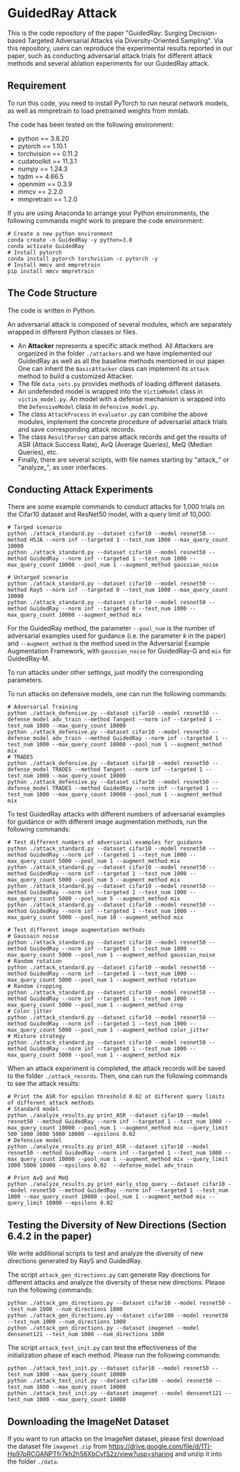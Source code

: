 # GuidedRay Attack

This is the code repository of the paper "GuidedRay: Surging Decision-based Targeted Adversarial Attacks via Diversity-Oriented Sampling". Via this repository, users can reproduce the experimental results reported in our paper, such as conducting adversarial attack trials for different attack methods and several ablation experiments for our GuidedRay attack.

## Requirement

To run this code, you need to install PyTorch to run neural network models, as well as mmpretrain to load pretrained weights from mmlab.

The code has been tested on the following environment:

* python == 3.8.20
* pytorch == 1.10.1
* torchvision == 0.11.2
* cudatoolkit == 11.3.1
* numpy == 1.24.3
* tqdm == 4.66.5
* openmim == 0.3.9
* mmcv == 2.2.0
* mmpretrain == 1.2.0

If you are using Anaconda to arrange your Python environments, the following commands might work to prepare the code environment:

```shell
# Create a new python environment
conda create -n GuidedRay -y python=3.8
conda activate GuidedRay
# Install pytorch
conda install pytorch torchvision -c pytorch -y
# Install mmcv and mmpretrain
pip install mmcv mmpretrain
```

## The Code Structure

The code is written in Python.

An adversarial attack is composed of several modules, which are separately wrapped in different Python classes or files.

* An **Attacker** represents a specific attack method. All Attackers are organized in the folder `./attackers` and we have implemented our GuidedRay as well as all the baseline methods mentioned in our paper. One can inherit the `BasicAttacker` class can implement its `attack` method to build a customized Attacker.
* The file `data_sets.py` provides methods of loading different datasets.
* An undefended model is wrapped into the `VictimModel` class in `victim_model.py`. An model with a defense mechanism is wrapped into the `DefensiveModel` class in `defensive_model.py`.
* The class `AttackProcess` in `evaluator.py` can combine the above modules, implement the concrete procedure of adversarial attack trials and save corresponding attack records.
* The class `ResultParser` can parse attack records and get the results of ASR (Attack Success Rate), AvQ (Average Queries), MeQ (Median Queries), etc.
* Finally, there are several scripts, with file names starting by "attack\_" or "analyze\_", as user interfaces.

## Conducting Attack Experiments

There are some example commands to conduct attacks for 1,000 trials on the Cifar10 dataset and ResNet50 model, with a query limit of 10,000:

```shell
# Targed scenario
python ./attack_standard.py --dataset cifar10 --model resnet50 --method HSJA --norm inf --targeted 1 --test_num 1000 --max_query_count 10000
python ./attack_standard.py --dataset cifar10 --model resnet50 --method GuidedRay --norm inf --targeted 1 --test_num 1000 --max_query_count 10000 --pool_num 1 --augment_method gaussian_noise

# Untarged scenario
python ./attack_standard.py --dataset cifar10 --model resnet50 --method RayS --norm inf --targeted 0 --test_num 1000 --max_query_count 10000
python ./attack_standard.py --dataset cifar10 --model resnet50 --method GuidedRay --norm inf --targeted 0 --test_num 1000 --max_query_count 10000 --augment_method mix
```

For the GuidedRay method, the parameter `--pool_num` is the number of adversarial examples used for guidance (i.e. the parameter $k$ in the paper) and `--augment_method` is the method used in the Adversarial Example Augmentation Framework, with `gaussian_noise` for GuidedRay-G and `mix` for GuidedRay-M.

To run attacks under other settings, just modify the corresponding parameters.

To run attacks on defensive models, one can run the following commands:

```shell
# Adversarial Training
python ./attack_defensive.py --dataset cifar10 --model resnet50 --defense_model adv_train --method Tangent --norm inf --targeted 1 --test_num 1000 --max_query_count 10000
python ./attack_defensive.py --dataset cifar10 --model resnet50 --defense_model adv_train --method GuidedRay --norm inf --targeted 1 --test_num 1000 --max_query_count 10000 --pool_num 1 --augment_method mix
# TRADES
python ./attack_defensive.py --dataset cifar10 --model resnet50 --defense_model TRADES --method Tangent --norm inf --targeted 1 --test_num 1000 --max_query_count 10000
python ./attack_defensive.py --dataset cifar10 --model resnet50 --defense_model TRADES --method GuidedRay --norm inf --targeted 1 --test_num 1000 --max_query_count 10000 --pool_num 1 --augment_method mix
```

To test GuidedRay attacks with different numbers of adversarial examples for guidance or with different image augmentation methods, run the following commands:

```shell
# Test different numbers of adversarial examples for guidance
python ./attack_standard.py --dataset cifar10 --model resnet50 --method GuidedRay --norm inf --targeted 1 --test_num 1000 --max_query_count 5000 --pool_num 1 --augment_method mix
python ./attack_standard.py --dataset cifar10 --model resnet50 --method GuidedRay --norm inf --targeted 1 --test_num 1000 --max_query_count 5000 --pool_num 3 --augment_method mix
python ./attack_standard.py --dataset cifar10 --model resnet50 --method GuidedRay --norm inf --targeted 1 --test_num 1000 --max_query_count 5000 --pool_num 5 --augment_method mix
python ./attack_standard.py --dataset cifar10 --model resnet50 --method GuidedRay --norm inf --targeted 1 --test_num 1000 --max_query_count 5000 --pool_num 10 --augment_method mix

# Test different image augmentation methods
# Gaussain noise
python ./attack_standard.py --dataset cifar10 --model resnet50 --method GuidedRay --norm inf --targeted 1 --test_num 1000 --max_query_count 5000 --pool_num 1 --augment_method gaussian_noise
# Random rotation
python ./attack_standard.py --dataset cifar10 --model resnet50 --method GuidedRay --norm inf --targeted 1 --test_num 1000 --max_query_count 5000 --pool_num 1 --augment_method rotation
# Random cropping
python ./attack_standard.py --dataset cifar10 --model resnet50 --method GuidedRay --norm inf --targeted 1 --test_num 1000 --max_query_count 5000 --pool_num 1 --augment_method crop
# Color jitter
python ./attack_standard.py --dataset cifar10 --model resnet50 --method GuidedRay --norm inf --targeted 1 --test_num 1000 --max_query_count 5000 --pool_num 1 --augment_method color_jitter
# Mixture strategy
python ./attack_standard.py --dataset cifar10 --model resnet50 --method GuidedRay --norm inf --targeted 1 --test_num 1000 --max_query_count 5000 --pool_num 1 --augment_method mix
```

When an attack experiment is completed, the attack records will be saved to the folder `./attack_records`. Then, one can run the following commands to see the attack results:

```shell
# Print the ASR for epsilon threshold 0.02 at different query limits of different attack methods
# Standard model
python ./analyze_results.py print_ASR --dataset cifar10 --model resnet50 --method GuidedRay --norm inf --targeted 1 --test_num 1000 --max_query_count 10000 --pool_num 1 --augment_method mix --query_limit 500 1000 3000 5000 10000 --epsilons 0.02
# Defensive model
python ./analyze_results.py print_ASR --dataset cifar10 --model resnet50 --method GuidedRay --norm inf --targeted 1 --test_num 1000 --max_query_count 10000 --pool_num 1 --augment_method mix --query_limit 1000 5000 10000 --epsilons 0.02  --defense_model adv_train

# Print AvQ and MeQ
python ./analyze_results.py print_early_stop_query --dataset cifar10 --model resnet50 --method GuidedRay --norm inf --targeted 1 --test_num 1000 --max_query_count 10000 --pool_num 1 --augment_method mix --query_limit 10000 --epsilons 0.02
```

## Testing the Diversity of New Directions (Section 6.4.2 in the paper)

We write additional scripts to test and analyze the diversity of new directions generated by RayS and GuidedRay.

The script `attack_gen_directions.py` can generate Ray directions for different attacks and analyze the diversity of these new directions. Please run the following commands:

```shell
python ./attack_gen_directions.py --dataset cifar10 --model resnet50 --test_num 1000 --num_directions 1000
python ./attack_gen_directions.py --dataset cifar100 --model resnet50 --test_num 1000 --num_directions 1000
python ./attack_gen_directions.py --dataset imagenet --model densenet121 --test_num 1000 --num_directions 1000
```

The script `attack_test_init.py` can test the effectiveness of the initialization phase of each method. Please run the following commands:

```shell
python ./attack_test_init.py --dataset cifar10 --model resnet50 --test_num 1000 --max_query_count 10000
python ./attack_test_init.py --dataset cifar100 --model resnet50 --test_num 1000 --max_query_count 10000
python ./attack_test_init.py --dataset imagenet --model densenet121 --test_num 1000 --max_query_count 10000
```

## Downloading the ImageNet Dataset

If you want to run attacks on the ImageNet dataset, please first download the  dataset file `imagenet.zip` from https://drive.google.com/file/d/1TI-Hp97pRCGANPTfr7kh2h56XbCvfS2z/view?usp=sharing and unzip it into the folder `./data`.
